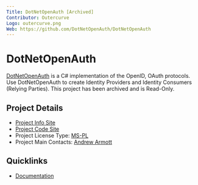 ```yaml
---
Title: DotNetOpenAuth [Archived]
Contributor: Outercurve
Logo: outercurve.png
Web: https://github.com/DotNetOpenAuth/DotNetOpenAuth
---
```

# DotNetOpenAuth

[DotNetOpenAuth](https://github.com/DotNetOpenAuth/DotNetOpenAuth) is a C# implementation of the OpenID, OAuth protocols. Use DotNetOpenAuth to create Identity Providers and Identity Consumers (Relying Parties).  This project has been archived and is Read-Only.

## Project Details

* [Project Info Site](https://github.com/DotNetOpenAuth/DotNetOpenAuth)
* [Project Code Site](https://github.com/DotNetOpenAuth/DotNetOpenAuth)
* Project License Type: [MS-PL](https://github.com/DotNetOpenAuth/DotNetOpenAuth/blob/develop/LICENSE.txt)
* Project Main Contacts: [Andrew Armott](https://github.com/AArnott)

## Quicklinks

* [Documentation](https://github.com/DotNetOpenAuth/DotNetOpenAuth/tree/develop/doc)
